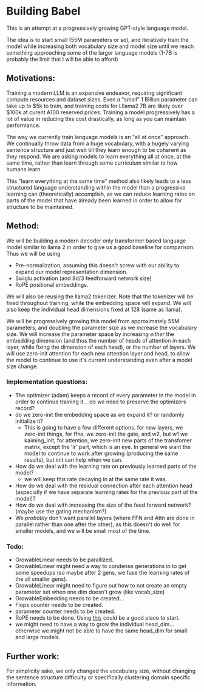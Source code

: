 # Building Babel

This is an attempt at a progressively growing GPT-style language model.

The idea is to start small (55M parameters or so), and iteratively train the model while increasing both vocabulary size
and model size until we reach something approaching some of the larger language models (1-7B is probably the limit that I will be able to afford)

## Motivations:

Training a modern LLM is an expensive endeavor, requiring significant compute resources and dataset sizes.  Even a "small" 1 Billion parameter can 
take up to \$5k to train, and training costs for Lllama2 7B are likely over \$100k at curent A100 reserved prices.  Training a model progressively
has a lot of value in reducing this cost drastically, as long as you can maintain performance.

The way we currently train language models is an "all at once" approach.  We continually throw data from a huge vocabulary, with a hugely varying sentence structure
and just wait till they learn enough to be coherent as they respond.  We are asking models to learn everything all at once, at the same time, rather than learn through some curriculum
similar to how humans learn.

This "learn everything at the same time" method also likely leads to a less structured language understanding within the model than a progressive learning can 
(theoretically) accomplish, as we can reduce learning rates on parts of the model that have already been learned in order to allow for structure to be maintained.

## Method:

We will be building a modern decoder only transformer based language model similar to llama 2 in order to give us a good baseline for comparison.  Thus we will be using

* Pre-normalization, assuming this doesn't screw with our ability to expand our model representation dimension.
* Swiglu activation (and 8d/3 feedforward network size)
* RoPE positional embeddings.

We will also be reusing the llama2 tokenizer.  Note that the tokenizer will be fixed throughout training, while the embedding space will expand.  We will also keep the individual head dimensions fixed at 128 (same as llama).

We will be progressively growing this model from approximately 55M parameters, and doubling the parameter size as we increase the vocabulary size.  We will increase the parameter space by increasing *either* the embedding dimension (and thus the number of heads of attention in each layer, while fixing the dimension of each head), or the number of layers.  We will use zero-init attention for each new attention layer and head, to allow the model to continue to use it's current understanding even after a model size change.

### Implementation questions:

* The optimizer (adam) keeps a record of every parameter in the model in order to continue training it... do we need to preserve the optimizers record?
* do we zero-init the embedding space as we expand it? or randomly initialize it?
    * This is going to have a few different options.  for new layers, we zero-init things, for ffns, we zero-init the gate, and w2, but w1 we kaiming_init, for attention, we zero-init new parts of the transfomer matrix, except the 'lr' part, which is an eye.  In general we want the model to continue to work after growing (producing the same results), but init can help when we can.
* How do we deal with the learning rate on previously learned parts of the model?
    * we will keep this rate decaying in at the same rate it was.
* How do we deal with the residual connection after each attention head (especially if we have separate learning rates for the previous part of the model)?
* How do we deal with increasing the size of the feed forward network?  (maybe use the gating mechanism?)
* We *probably* don't want parallel layers (where FFN and Attn are done in parallel rather than one after the other), as this 
doesn't do well for smaller models, and we will be small most of the time.

### Todo:
* GrowableLinear needs to be parallized.
* GrowableLinear might need a way to condense generations in to get some speedups (so maybe after 2 gens, we fuse the learning rates of the all smaller gens).
* GrowableLinear might need to figure out how to not create an empty parameter set when one dim doesn't grow (like vocab_size)
* GrowableEmbedding needs to be created...
* Flops counter needs to be created.
* parameter counter needs to be created.
* RoPE needs to be done.  Using [this](https://github.com/foundation-model-stack/foundation-model-stack/blob/main/fms/modules/positions.py) could be a good place to start.
* we might need to have a way to grow the individual head_dim... otherwise we might not be able to have the same head_dim for small and large models.

## Further work:

For simplicity sake, we only changed the vocabulary size, without changing the sentence structure difficulty or specifically clustering domain specific information.
